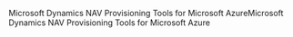 <span data-ttu-id="0b62e-101">Microsoft Dynamics NAV Provisioning Tools for Microsoft Azure</span><span class="sxs-lookup"><span data-stu-id="0b62e-101">Microsoft Dynamics NAV Provisioning Tools for Microsoft Azure</span></span>